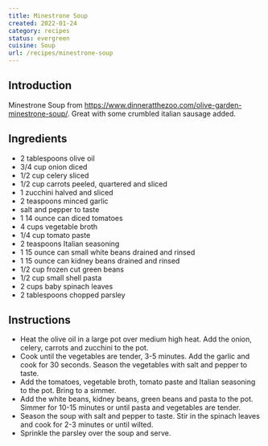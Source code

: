 ```yaml
---
title: Minestrone Soup
created: 2022-01-24
category: recipes
status: evergreen
cuisine: Soup
url: /recipes/minestrone-soup
---
```


## Introduction

Minestrone Soup from https://www.dinneratthezoo.com/olive-garden-minestrone-soup/. Great with some crumbled italian sausage added.

## Ingredients

- 2 tablespoons olive oil
- 3/4 cup onion diced
- 1/2 cup celery sliced
- 1/2 cup carrots peeled, quartered and sliced
- 1 zucchini halved and sliced
- 2 teaspoons minced garlic
- salt and pepper to taste
- 1 14 ounce can diced tomatoes
- 4 cups vegetable broth
- 1/4 cup tomato paste
- 2 teaspoons Italian seasoning
- 1 15 ounce can small white beans drained and rinsed
- 1 15 ounce can kidney beans drained and rinsed
- 1/2 cup frozen cut green beans
- 1/2 cup small shell pasta
- 2 cups baby spinach leaves
- 2 tablespoons chopped parsley

## Instructions

- Heat the olive oil in a large pot over medium high heat. Add the onion,
  celery, carrots and zucchini to the pot.
- Cook until the vegetables are tender, 3-5 minutes. Add the garlic and cook for
  30 seconds. Season the vegetables with salt and pepper to taste.
- Add the tomatoes, vegetable broth, tomato paste and Italian seasoning to the
  pot. Bring to a simmer.
- Add the white beans, kidney beans, green beans and pasta to the pot. Simmer
  for 10-15 minutes or until pasta and vegetables are tender.
- Season the soup with salt and pepper to taste. Stir in the spinach leaves and
  cook for 2-3 minutes or until wilted.
- Sprinkle the parsley over the soup and serve.
